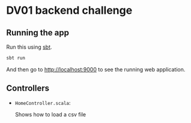 # DV01 backend challenge

## Running the app

Run this using [sbt](http://www.scala-sbt.org/).

```bash
sbt run
```

And then go to <http://localhost:9000> to see the running web application.

## Controllers

- `HomeController.scala`:

  Shows how to load a csv file
